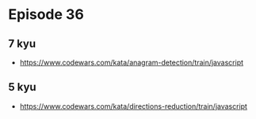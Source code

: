 # Episode 36

## 7 kyu

* https://www.codewars.com/kata/anagram-detection/train/javascript

## 5 kyu

* https://www.codewars.com/kata/directions-reduction/train/javascript
